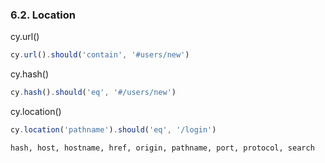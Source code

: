 ### 6.2. Location

cy.url()
```typescript
cy.url().should('contain', '#users/new')
```
cy.hash()
 ```typescript
cy.hash().should('eq', '#/users/new')
 ```
cy.location()
 ```typescript
cy.location('pathname').should('eq', '/login')
 ```
 `hash, host, hostname, href, origin, pathname, port, protocol, search`

